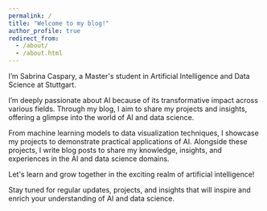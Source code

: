 ```yaml
---
permalink: /
title: "Welcome to my blog!"
author_profile: true
redirect_from: 
  - /about/
  - /about.html
---
```



 I’m Sabrina Caspary, a Master's student in Artificial Intelligence and Data Science at Stuttgart.

I’m deeply passionate about AI because of its transformative impact across various fields. Through my blog, I aim to share my projects and insights, offering a glimpse into the world of AI and data science.

From machine learning models to data visualization techniques, I showcase my projects to demonstrate practical applications of AI. Alongside these projects, I write blog posts to share my knowledge, insights, and experiences in the AI and data science domains.

Let's learn and grow together in the exciting realm of artificial intelligence!

Stay tuned for regular updates, projects, and insights that will inspire and enrich your understanding of AI and data science.

